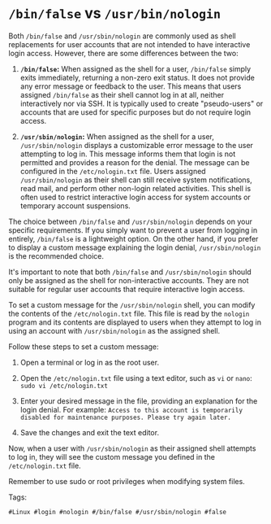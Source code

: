 # `/bin/false` vs `/usr/bin/nologin`

Both `/bin/false` and `/usr/sbin/nologin` are commonly used as shell
replacements for user accounts that are not intended to have interactive
login access. However, there are some differences between the two:

1. **`/bin/false`:** When assigned as the shell for a user, `/bin/false`
	 simply exits immediately, returning a non-zero exit status. It does
	 not provide any error message or feedback to the user. This means
	 that users assigned `/bin/false` as their shell cannot log in at all,
	 neither interactively nor via SSH. It is typically used to create
	 "pseudo-users" or accounts that are used for specific purposes but do
	 not require login access.

2. **`/usr/sbin/nologin`:** When assigned as the shell for a user,
	 `/usr/sbin/nologin` displays a customizable error message to the user
	 attempting to log in. This message informs them that login is not
	 permitted and provides a reason for the denial. The message can be
	 configured in the `/etc/nologin.txt` file. Users assigned
	 `/usr/sbin/nologin` as their shell can still receive system
	 notifications, read mail, and perform other non-login related
	 activities. This shell is often used to restrict interactive login
	 access for system accounts or temporary account suspensions.

The choice between `/bin/false` and `/usr/sbin/nologin` depends on your
specific requirements. If you simply want to prevent a user from logging
in entirely, `/bin/false` is a lightweight option. On the other hand, if
you prefer to display a custom message explaining the login denial,
`/usr/sbin/nologin` is the recommended choice.

It's important to note that both `/bin/false` and `/usr/sbin/nologin`
should only be assigned as the shell for non-interactive accounts. They
are not suitable for regular user accounts that require interactive
login access.

To set a custom message for the `/usr/sbin/nologin` shell, you can
modify the contents of the `/etc/nologin.txt` file. This file is read by
the `nologin` program and its contents are displayed to users when they
attempt to log in using an account with `/usr/sbin/nologin` as the
assigned shell.

Follow these steps to set a custom message:

1. Open a terminal or log in as the root user.

2. Open the `/etc/nologin.txt` file using a text editor, such as `vi` or
	 `nano`: ``` sudo vi /etc/nologin.txt ```

3. Enter your desired message in the file, providing an explanation for
	 the login denial. For example: ``` Access to this account is
	 temporarily disabled for maintenance purposes. Please try again
	 later. ```

4. Save the changes and exit the text editor.

Now, when a user with `/usr/sbin/nologin` as their assigned shell
attempts to log in, they will see the custom message you defined in the
`/etc/nologin.txt` file.

Remember to use sudo or root privileges when modifying system files.

Tags:

```
#Linux #login #nologin #/bin/false #/usr/sbin/nologin #false
```

